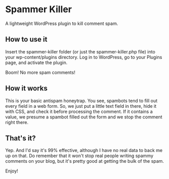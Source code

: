 # Spammer Killer

A lightweight WordPress plugin to kill comment spam.

## How to use it

Insert the spammer-killer folder (or just the spammer-killer.php file) into your wp-content/plugins directory. Log in to WordPress, go to your Plugins page, and activate the plugin.

Boom! No more spam comments!

## How it works

This is your basic antispam honeytrap. You see, spambots tend to fill out every field in a web form. So, we just put a little text field in there, hide it with CSS, and check it before processing the comment. If it contains a value, we presume a spambot filled out the form and we stop the comment right there.

## That's it?

Yep. And I'd say it's 99% effective, although I have no real data to back me up on that. Do remember that it won't stop real people writing spammy comments on your blog, but it's pretty good at getting the bulk of the spam.

Enjoy!
